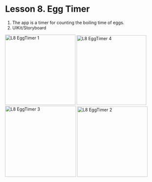 # Lesson 8. Egg Timer
1. The app is a timer for counting the boiling time of eggs.
2. UIKit/Storyboard
<img width="230" alt="L8  EggTimer 1 " src="https://github.com/ElShtolts13/Angela-course/assets/121130315/c47361f8-430f-4ebc-8826-93d39d579796">
<img width="228" alt="L8  EggTimer 4" src="https://github.com/ElShtolts13/Angela-course/assets/121130315/4361e0d0-03ee-46d9-a7d9-fd284ee3d1a7">
<img width="232" alt="L8  EggTimer 3" src="https://github.com/ElShtolts13/Angela-course/assets/121130315/4a612ff7-1d15-4384-8fe2-edb7960124c7">
<img width="230" alt="L8  EggTimer 2" src="https://github.com/ElShtolts13/Angela-course/assets/121130315/4a2cc5e9-8143-40e1-9c61-8abe7b4a5ad0">

